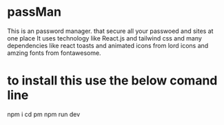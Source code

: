 # passMan
This is an password manager. that secure all your passwoed and sites at one place 
It uses technology like React.js and tailwind css and many dependencies like react toasts and animated icons from lord icons and amzing fonts from fontawesome.

# to install this use the below comand line 
npm i 
cd pm
npm run dev
